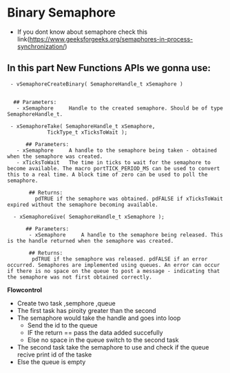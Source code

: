 # Binary Semaphore
 
 - If you dont know about semaphore check this link(https://www.geeksforgeeks.org/semaphores-in-process-synchronization/)
 
  ## In this part New Functions APIs we gonna use: 

     - vSemaphoreCreateBinary( SemaphoreHandle_t xSemaphore )


  	  ## Parameters:
	   - xSemaphore 	Handle to the created semaphore. Should be of type SemaphoreHandle_t.

     - xSemaphoreTake( SemaphoreHandle_t xSemaphore,
                 TickType_t xTicksToWait );

          ## Parameters:
	   - xSemaphore 	A handle to the semaphore being taken - obtained when the semaphore was created.
	   - xTicksToWait 	The time in ticks to wait for the semaphore to become available. The macro portTICK_PERIOD_MS can be used to convert this to a real time. A block time of zero can be used to poll the semaphore.

           ## Returns:
             pdTRUE if the semaphore was obtained. pdFALSE if xTicksToWait expired without the semaphore becoming available.

      - xSemaphoreGive( SemaphoreHandle_t xSemaphore );

          ## Parameters:
           - xSemaphore 	A handle to the semaphore being released. This is the handle returned when the semaphore was created.

           ## Returns:
            pdTRUE if the semaphore was released. pdFALSE if an error occurred. Semaphores are implemented using queues. An error can occur if there is no space on the queue to post a message - indicating that the semaphore was not first obtained correctly.

__Flowcontrol__
- Create two task ,semphore ,queue
- The first task has piroity greater than the second
- The semaphore would take the handle and goes into loop
  - Send the id to the queue
  - IF the return == pass the data added succefully  
  - Else no space in the queue switch to the second task
- The second task take the semaphore to use and check if the queue recive print id of the taske
- Else the queue is empty  
